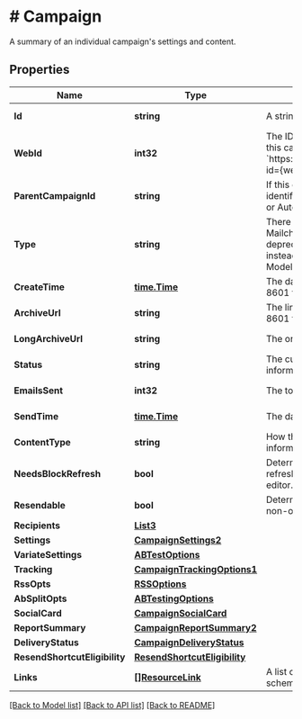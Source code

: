 # # Campaign
A summary of an individual campaign&#39;s settings and content.

## Properties 


Name | Type | Description | Notes
------------ | ------------- | ------------- | -------------
**Id**| **string** | A string that uniquely identifies this campaign.  | [optional] [readonly]
**WebId**| **int32** | The ID used in the Mailchimp web application. View this campaign in your Mailchimp account at &#x60;https://{dc}.admin.mailchimp.com/campaigns/show/?id&#x3D;{web_id}&#x60;.  | [optional] [readonly]
**ParentCampaignId**| **string** | If this campaign is the child of another campaign, this identifies the parent campaign. For Example, for RSS or Automation children.  | [optional] [readonly]
**Type**| **string** | There are four types of [campaigns](https://mailchimp.com/help/getting-started-with-campaigns/) you can create in Mailchimp. A/B Split campaigns have been deprecated and variate campaigns should be used instead. for more information please, see Model/string.php  | [optional]
**CreateTime**| [**time.Time**](time.Time.md) | The date and time the campaign was created in ISO 8601 format.  | [optional] [readonly]
**ArchiveUrl**| **string** | The link to the campaign&#39;s archive version in ISO 8601 format.  | [optional] [readonly]
**LongArchiveUrl**| **string** | The original link to the campaign&#39;s archive version.  | [optional] [readonly]
**Status**| **string** | The current status of the campaign. for more information please, see Model/string.php  | [optional] [readonly]
**EmailsSent**| **int32** | The total number of emails sent for this campaign.  | [optional] [readonly]
**SendTime**| [**time.Time**](time.Time.md) | The date and time a campaign was sent.  | [optional] [readonly]
**ContentType**| **string** | How the campaign&#39;s content is put together. for more information please, see Model/string.php  | [optional]
**NeedsBlockRefresh**| **bool** | Determines if the campaign needs its blocks refreshed by opening the web-based campaign editor. Deprecated and will always return false.  | [optional] [readonly]
**Resendable**| **bool** | Determines if the campaign qualifies to be resent to non-openers.  | [optional] [readonly]
**Recipients**| [**List3**](List3.md) |   | [optional]
**Settings**| [**CampaignSettings2**](CampaignSettings2.md) |   | [optional]
**VariateSettings**| [**ABTestOptions**](ABTestOptions.md) |   | [optional]
**Tracking**| [**CampaignTrackingOptions1**](CampaignTrackingOptions1.md) |   | [optional]
**RssOpts**| [**RSSOptions**](RSSOptions.md) |   | [optional]
**AbSplitOpts**| [**ABTestingOptions**](ABTestingOptions.md) |   | [optional]
**SocialCard**| [**CampaignSocialCard**](CampaignSocialCard.md) |   | [optional]
**ReportSummary**| [**CampaignReportSummary2**](CampaignReportSummary2.md) |   | [optional]
**DeliveryStatus**| [**CampaignDeliveryStatus**](CampaignDeliveryStatus.md) |   | [optional]
**ResendShortcutEligibility**| [**ResendShortcutEligibility**](ResendShortcutEligibility.md) |   | [optional]
**Links**| [**[]ResourceLink**](ResourceLink.md) | A list of link types and descriptions for the API schema documents.  | [optional] [readonly]


[[Back to Model list]](../../README.md#models) [[Back to API list]](../../README.md#endpoints) [[Back to README]](../../README.md)

